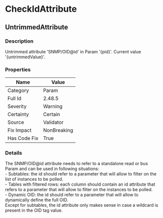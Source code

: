 ﻿---  
uid: Validator_2_48_5  
---

# CheckIdAttribute

## UntrimmedAttribute

### Description

Untrimmed attribute 'SNMP\/OID@id' in Param '{pid}'. Current value '{untrimmedValue}'.

### Properties

| Name         | Value       |
| ------------ | ----------- |
| Category     | Param       |
| Full Id      | 2.48.5      |
| Severity     | Warning     |
| Certainty    | Certain     |
| Source       | Validator   |
| Fix Impact   | NonBreaking |
| Has Code Fix | True        |

### Details

The SNMP\/OID@id attribute needs to refer to a standalone read or bus Param and can be used in following situations:  
\- Subtables: the id should refer to a parameter that will allow to filter on the list of instances to be polled.  
\- Tables with filtered rows: each column should contain an id attribute that refers to a parameter that will allow to filter on the instances to be polled.  
\- Dynamic OID: the id should refer to a parameter that will allow to dynamically define the full OID.  
Except for subtables, the id attribute only makes sense in case a wildcard is present in the OID tag value.
